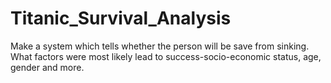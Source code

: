 # Titanic_Survival_Analysis
Make a system which tells whether the person will be save from sinking. What factors were most likely lead to success-socio-economic status, age, gender and more.
